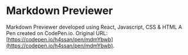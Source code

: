 # Markdown Previewer
Markdown Previewer developed using React, Javascript, CSS & HTML
A Pen created on CodePen.io. Original URL: [https://codepen.io/h4ssan/pen/mdmYbwb](https://codepen.io/h4ssan/pen/mdmYbwb).

